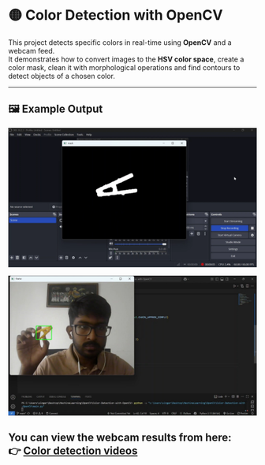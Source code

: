 # 🟡 Color Detection with OpenCV

This project detects specific colors in real-time using **OpenCV** and a webcam feed.  
It demonstrates how to convert images to the **HSV color space**, create a color mask, clean it with morphological operations and find contours to detect objects of a chosen color.

---

## 🖼️ Example Output
<p align="center">
  <img src="mask.png" width="800">
</p>

<p align="center">
  <img src="final.jpg" width="800">
</p>

You can view the webcam results from here:  
👉 [Color detection videos](https://uniofmora-my.sharepoint.com/:f:/g/personal/senaweerasahd_22_uom_lk/Ev9sNREWwr1OlNuYvLPOk3sBkwR5IjE2caOAYS17AH_IBw?e=E8OVCU)
---
